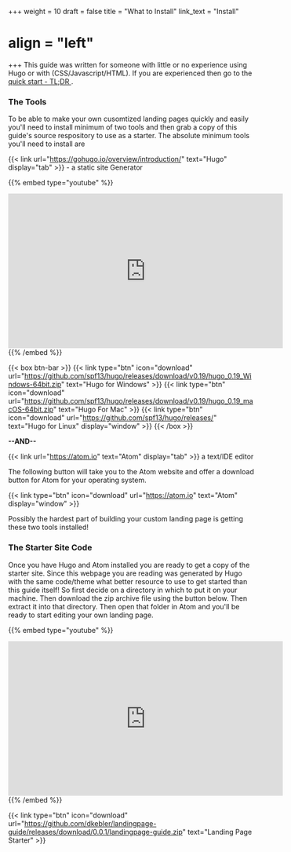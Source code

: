 +++
weight = 10
draft = false
title = "What to Install"
link_text = "Install"
# align = "left"
+++
This guide was written for someone with little or no experience using Hugo or with (CSS/Javascript/HTML).  If you are experienced then go to the [quick start - TL;DR ](#quick).

### The Tools

To be able to make your own cusomtized landing pages quickly and easily you'll need to install minimum of two tools and then grab a copy of this guide's source respository to use as a starter. The absolute minimum tools you'll need to install are

{{< link url="https://gohugo.io/overview/introduction/" text="Hugo" display="tab" >}}  - a static site Generator

{{% embed type="youtube" %}}
<iframe width="560" height="315" src="https://www.youtube.com/embed/7G6TcT1liQw" frameborder="0" allowfullscreen></iframe>
{{% /embed  %}}

{{< box btn-bar >}}
{{< link type="btn" icon="download" url="https://github.com/spf13/hugo/releases/download/v0.19/hugo_0.19_Windows-64bit.zip" text="Hugo for Windows" >}}
{{< link type="btn" icon="download" url="https://github.com/spf13/hugo/releases/download/v0.19/hugo_0.19_macOS-64bit.zip" text="Hugo For Mac" >}}
{{< link type="btn" icon="download" url="https://github.com/spf13/hugo/releases/" text="Hugo for Linux" display="window" >}}
{{< /box >}}

**--AND--**

{{< link url="https://atom.io" text="Atom" display="tab" >}} a text/IDE editor

The following button will take you to the Atom website and offer a download button for Atom for your operating system.

{{< link type="btn" icon="download" url="https://atom.io" text="Atom" display="window" >}}

Possibly the hardest part of building your custom landing page is getting these two tools installed!

### The Starter Site Code

Once you have Hugo and Atom installed you are ready to get a copy of the starter site.  Since this webpage you are reading was generated by Hugo with the same code/theme what better resource to use to get started than this guide itself!  So first decide on a directory in which to put it on your machine.  Then download the zip archive file using the button below.  Then extract it into that directory.  Then open that folder in Atom and you'll be ready to start editing your own landing page.  

{{% embed type="youtube" %}}
<iframe width="560" height="315" src="https://www.youtube.com/embed/puNKieFtJ3s" frameborder="0" allowfullscreen></iframe>
{{% /embed  %}}

{{< link type="btn" icon="download" url="https://github.com/dkebler/landingpage-guide/releases/download/0.0.1/landingpage-guide.zip" text="Landing Page Starter" >}}
